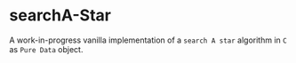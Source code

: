 # searchA-Star
A work-in-progress vanilla implementation of a ``search A star`` algorithm in `C` as ``Pure Data`` object.
